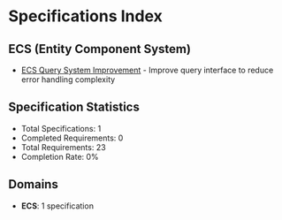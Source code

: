 # Specifications Index

## ECS (Entity Component System)

- [ECS Query System Improvement](specs/ecs/ecs_query_improvement.md) - Improve query interface to reduce error handling complexity

## Specification Statistics

- Total Specifications: 1
- Completed Requirements: 0
- Total Requirements: 23
- Completion Rate: 0%

## Domains

- **ECS**: 1 specification
